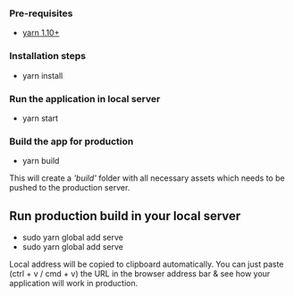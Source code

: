 ### Pre-requisites

* [yarn 1.10+](https://linuxize.com/post/how-to-install-yarn-on-ubuntu-18-04/)

### Installation steps

* yarn install 

### Run the application in local server

* yarn start

### Build the app for production 

* yarn build

This will create a *'build'* folder with all necessary assets which needs to be pushed to the production server.

## Run production build in your local server

*  sudo yarn global add serve
*  sudo yarn global add serve

Local address will be copied to clipboard automatically. You can just paste (ctrl + v / cmd + v) the URL in the browser address bar & see how your application will work in production. 